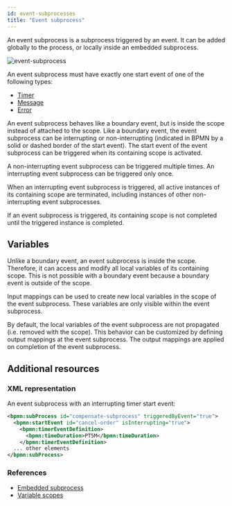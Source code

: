 ```yaml
---
id: event-subprocesses
title: "Event subprocess"
---
```


An event subprocess is a subprocess triggered by an event. It can be added globally to the process, or locally inside an embedded subprocess.

![event-subprocess](assets/event-subprocess.png)

An event subprocess must have exactly one start event of one of the following types:

- [Timer](../timer-events/timer-events.md)
- [Message](../message-events/message-events.md)
- [Error](../error-events/error-events.md)

An event subprocess behaves like a boundary event, but is inside the scope instead of attached to the scope. Like a boundary event, the event subprocess can be interrupting or non-interrupting (indicated in BPMN by a solid or dashed border of the start event). The start event of the event subprocess can be triggered when its containing scope is activated.

A non-interrupting event subprocess can be triggered multiple times. An interrupting event subprocess can be triggered only once.

When an interrupting event subprocess is triggered, all active instances of its containing scope are terminated, including instances of other non-interrupting event subprocesses.

If an event subprocess is triggered, its containing scope is not completed until the triggered instance is completed.

## Variables

Unlike a boundary event, an event subprocess is inside the scope. Therefore, it can access and modify all local variables of its containing scope. This is not possible with a boundary event because a boundary event is outside of the scope.

Input mappings can be used to create new local variables in the scope of the event subprocess. These variables are only visible within the event subprocess.

By default, the local variables of the event subprocess are not propagated (i.e. removed with the scope). This behavior can be customized by defining output mappings at the event subprocess. The output mappings are applied on completion of the event subprocess.

## Additional resources

### XML representation
An event subprocess with an interrupting timer start event:

```xml
<bpmn:subProcess id="compensate-subprocess" triggeredByEvent="true">
  <bpmn:startEvent id="cancel-order" isInterrupting="true">
    <bpmn:timerEventDefinition>
      <bpmn:timeDuration>PT5M</bpmn:timeDuration>
    </bpmn:timerEventDefinition>
  ... other elements
</bpmn:subProcess>
```

### References

- [Embedded subprocess](../embedded-subprocesses/embedded-subprocesses.md)
- [Variable scopes](/product-manuals/concepts/variables.md#variable-scopes)
